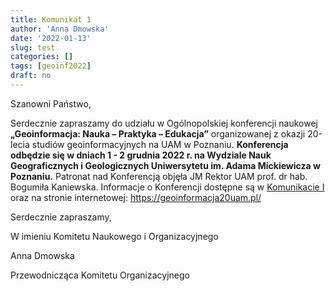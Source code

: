 ```yaml
---
title: Komunikat 1
author: 'Anna Dmowska'
date: '2022-01-13'
slug: test
categories: []
tags: [geoinf2022]
draft: no
---
```


Szanowni Państwo,

Serdecznie zapraszamy do udziału w Ogólnopolskiej konferencji naukowej **„Geoinformacja: Nauka – Praktyka – Edukacja”** organizowanej z okazji 20-lecia studiów geoinformacyjnych na UAM w Poznaniu. **Konferencja odbędzie się w dniach 1 - 2 grudnia 2022 r. na Wydziale Nauk Geograficznych i Geologicznych Uniwersytetu im. Adama Mickiewicza w Poznaniu.** Patronat nad Konferencją objęła JM Rektor UAM prof. dr hab. Bogumiła Kaniewska.
Informacje o Konferencji dostępne są w [Komunikacie I](https://geoinformacja20uam.pl/Geoinformacja_Komunikat_1.pdf) oraz na stronie internetowej:
https://geoinformacja20uam.pl/


Serdecznie zapraszamy,

W imieniu Komitetu Naukowego i Organizacyjnego

Anna Dmowska

Przewodnicząca Komitetu Organizacyjnego
